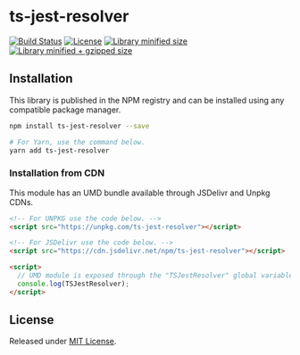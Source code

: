 # ts-jest-resolver

[![Build Status](https://travis-ci.org/VitorLuizC/ts-jest-resolver.svg?branch=master)](https://travis-ci.org/VitorLuizC/ts-jest-resolver)
[![License](https://badgen.net/github/license/VitorLuizC/ts-jest-resolver)](./LICENSE)
[![Library minified size](https://badgen.net/bundlephobia/min/ts-jest-resolver)](https://bundlephobia.com/result?p=ts-jest-resolver)
[![Library minified + gzipped size](https://badgen.net/bundlephobia/minzip/ts-jest-resolver)](https://bundlephobia.com/result?p=ts-jest-resolver)

## Installation

This library is published in the NPM registry and can be installed using any compatible package manager.

```sh
npm install ts-jest-resolver --save

# For Yarn, use the command below.
yarn add ts-jest-resolver
```

### Installation from CDN

This module has an UMD bundle available through JSDelivr and Unpkg CDNs.

```html
<!-- For UNPKG use the code below. -->
<script src="https://unpkg.com/ts-jest-resolver"></script>

<!-- For JSDelivr use the code below. -->
<script src="https://cdn.jsdelivr.net/npm/ts-jest-resolver"></script>

<script>
  // UMD module is exposed through the "TSJestResolver" global variable.
  console.log(TSJestResolver);
</script>
```

## License

Released under [MIT License](./LICENSE).
